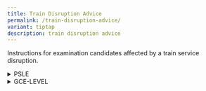 ```yaml
---
title: Train Disruption Advice
permalink: /train-disruption-advice/
variant: tiptap
description: train disruption advice
---
```

<p>Instructions for examination candidates affected by a train service disruption.</p>
<div data-type="detailGroup" class="isomer-accordion isomer-accordion-white">
<details class="isomer-details">
<summary>PSLE</summary>
<div data-type="detailsContent" class="isomer-details-content">
<p><strong>If you encounter a train disruption during any of your examination days, you should:</strong>
</p>
<ul data-tight="true" class="tight">
<li>
<p>Inform your school, and continue to make your way to your school.</p>
<ul data-tight="true" class="tight">
<li>
<p>Please be assured that you will be given the full duration to sit for
your paper, as long as you arrive before the end of your paper.</p>
</li>
<li>
<p>If you are unable to reach your school before the end of the paper or
arrive at your school after the paper has ended, please inform your school
leader or teacher immediately.</p>
</li>
<li>
<p>You are not required to obtain and produce an excuse letter or travel
chit from the MRT station for your examinations.</p>
</li>
</ul>
</li>
<li>
<p>Get updates from the train station that you are at regarding the bridging
transport services that are available. You may approach the train station’s
passenger service centre for assistance if required.</p>
</li>
</ul>
</div>
</details>
<details class="isomer-details">
<summary>GCE-LEVEL</summary>
<div data-type="detailsContent" class="isomer-details-content">
<p><strong>If you encounter a train disruption during any of your examination days, you should:</strong>
</p>
<ul data-tight="true" class="tight">
<li>
<p>Inform your school or examination centre, and continue to make your way
to your school or designated examination centre.</p>
<ul data-tight="true" class="tight">
<li>
<p>Please be assured that you will be given the full duration to sit for
your paper, as long as you arrive before the end of your paper.</p>
</li>
<li>
<p>You are not required to obtain and produce an excuse letter or travel
chit from the MRT station for your examinations.</p>
</li>
</ul>
</li>
<li>
<p>Get updates from the train station that you are at regarding the bridging
transport services that are available. You may approach the train station’s
passenger service centre for assistance if required.</p>
</li>
</ul>
<p><strong>If your paper is not held at a centralised examination centre and you are unable to reach your designated school or examination centre before the end of your paper, you should:</strong>
</p>
<ul data-tight="true" class="tight">
<li>
<p>Inform your school or examination centre, before proceeding to an examination
centre closest to you to take your examination. Report to the Chief Presiding
Examiner of the centre. You will be given the full duration of your paper.</p>
</li>
<li>
<p>Inform your school or examination centre if you are unable to reach an
examination centre in time.</p>
</li>
<li>
<p>You are not required to obtain and produce an excuse letter or travel
chit from the MRT station for your examinations.</p>
</li>
</ul>
<p><strong>If your paper is held at a centralised examination centre, you should:</strong>
</p>
<ul data-tight="true" class="tight">
<li>
<p>Report to your designated examination centre as indicated in your entry
proof, even if you are unable to reach your examination centre before the
end of the paper.</p>
</li>
<li>
<p>Report to the Chief Presiding Examiner of your examination centre upon
your arrival. You will be given the full duration of your paper.</p>
</li>
<li>
<p>You can refer to the <a href="/files/Train Disruption/2025_train_disruption_listing_cec___23_June_2025_updated.pdf" rel="noopener nofollow" target="_blank">list of papers held at centralised examination centres</a>.
For these papers, you should report to the designated exam centre indicated
in your entry proof even if you are unable to reach before the end of the
paper.</p>
</li>
<li>
<p>You are not required to obtain and produce an excuse letter or travel
chit from the MRT station for your examinations.</p>
</li>
</ul>
<p>Please click on the links below to view the list of examination centres
that are located near the various MRT stations.</p>
<p>Secondary Schools for <strong>GCE N(A)-/N(T)-/O-Level</strong> candidates:</p>
<ul data-tight="true" class="tight">
<li>
<p><a href="/files/Train Disruption/Sec__North_South_Line.pdf" rel="noopener nofollow" target="_blank">North-South Line</a>
</p>
</li>
<li>
<p><a href="/files/Train Disruption/Sec__East_West_Line.pdf" rel="noopener nofollow" target="_blank">East-West Line</a>
</p>
</li>
<li>
<p><a href="/files/Train Disruption/Sec__Northeast_Line.pdf" rel="noopener nofollow" target="_blank">North-East Line</a>
</p>
</li>
<li>
<p><a href="/files/Train Disruption/Sec__Circle_Line.pdf" rel="noopener nofollow" target="_blank">Circle Line</a>
</p>
</li>
<li>
<p><a href="/files/Train Disruption/Sec__Downtown_Line.pdf" rel="noopener nofollow" target="_blank">Downtown Line</a>
</p>
</li>
<li>
<p><a href="/files/Train Disruption/Sec__Thomson_East_Coast_Line.pdf" rel="noopener nofollow" target="_blank">Thomson-East Coast Line</a>
</p>
</li>
<li>
<p><a href="/files/Train Disruption/Sec__Bukit_Panjang_LRT.pdf" rel="noopener nofollow" target="_blank">Bukit Panjang LRT</a>
</p>
</li>
<li>
<p><a href="/files/Train Disruption/Sec__Puggol_LRT.pdf" rel="noopener nofollow" target="_blank">Punggol LRT</a>
</p>
</li>
<li>
<p><a href="/files/Train Disruption/Sec__Seng_Kang_LRT.pdf" rel="noopener nofollow" target="_blank">Sengkang LRT</a>
</p>
</li>
</ul>
<p>Junior Colleges/Centralised Institutes for <strong>GCE A-Level</strong> candidates:</p>
<ul data-tight="true" class="tight">
<li>
<p><a href="/files/Train Disruption/JC__North_South_Line.pdf" rel="noopener nofollow" target="_blank">North-South Line</a>
</p>
</li>
<li>
<p><a href="/files/Train Disruption/JC__East_West_Line.pdf" rel="noopener nofollow" target="_blank">East-West Line</a>
</p>
</li>
<li>
<p><a href="/files/Train Disruption/JC__Northeast_Line.pdf" rel="noopener nofollow" target="_blank">North-East Line</a>
</p>
</li>
<li>
<p><a href="/files/Train Disruption/JC__Circle_Line.pdf" rel="noopener nofollow" target="_blank">Circle Line</a>
</p>
</li>
<li>
<p><a href="/files/Train Disruption/JC__Downtown_Line.pdf" rel="noopener nofollow" target="_blank">Downtown Line</a>
</p>
</li>
<li>
<p><a href="/files/Train Disruption/JC__Thomson_East_Coast_Line.pdf" rel="noopener nofollow" target="_blank">Thomson-East Coast Line</a>
</p>
</li>
<li>
<p><a href="/files/Train Disruption/JC__Bukit_Panjang_LRT.pdf" rel="noopener nofollow" target="_blank">Bukit Panjang LRT</a>
</p>
</li>
<li>
<p><a href="/files/Train Disruption/JC__Puggol_LRT.pdf" rel="noopener nofollow" target="_blank">Punggol LRT</a>
</p>
</li>
<li>
<p><a href="/files/Train Disruption/JC__Seng_Kang_LRT.pdf" rel="noopener nofollow" target="_blank">Sengkang LRT</a>
</p>
</li>
</ul>
<p>During the national examinations, the lists of secondary schools, junior
colleges and centralised institutes that are located near each MRT station
will be made available at all MRT stations.</p>
<p>You may also download the Singapore Land Transport Authority’s MyTransport.SG
mobile application, and access the “Exam Centre” option to obtain the lists.
MyTransport.SG mobile application can be downloaded from App Store® and
Google Play™.</p>
<p><strong>If you are unable to arrive at a suitable examination centre until after your paper has ended, you should still report to your school or designated examination centre:</strong>
</p>
<ul data-tight="true" class="tight">
<li>
<p>If you are a school candidate, inform your school.</p>
</li>
<li>
<p>If you are a private candidate, report to the Chief Presiding Examiner
of your examination centre or contact <a href="/about-us/contact-us/" rel="noopener noreferrer nofollow" target="_blank"><u>SEAB</u></a>.</p>
</li>
</ul>
<p>Please provide the following details:</p>
<ol data-tight="true" class="tight">
<li>
<p>Name</p>
</li>
<li>
<p>NRIC / FIN / Passport Number</p>
</li>
<li>
<p>Exam Level</p>
</li>
<li>
<p>Candidate Index Number</p>
</li>
<li>
<p>Contact Number</p>
</li>
<li>
<p>Subject/Paper affected</p>
</li>
<li>
<p>Affected MRT Station</p>
</li>
</ol>
<p>You are not required to obtain and produce an excuse letter or travel
chit from the MRT station for your examinations.</p>
</div>
</details>
</div>
<p></p>